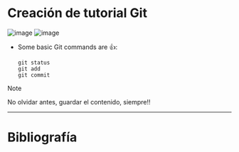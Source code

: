 # **Creación de tutorial Git**
![image](https://img.shields.io/badge/Azure_DevOps-0078D7?style=for-the-badge&logo=azure-devops&logoColor=white)
![image](https://badgen.net/badge/eduit/cloud/red?icon=github)
- Some basic Git commands are :+1::
    ```
    git status
    git add
    git commit
    ```
> [!NOTE]
> No olvidar antes, guardar el contenido, siempre!!
_ _ _
# **Bibliografía**